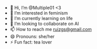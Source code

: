 - 👋 Hi, I’m @Multiple01 <3
- 👀 I’m interested in feminism
- 🌱 I’m currently learning on life 
- 💞️ I’m looking to collaborate on AI
- 📫 How to reach me ruizgs@gmail.com
- 😄 Pronouns: she/her
- ⚡ Fun fact: tea lover

<!---
Multiple01/Multiple01 is a ✨ special ✨ repository because its `README.md` (this file) appears on your GitHub profile.
You can click the Preview link to take a look at your changes.
--->
